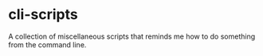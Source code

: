 # cli-scripts
A collection of miscellaneous scripts that reminds me how to do something from the command line.
